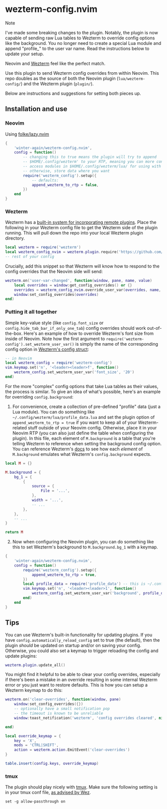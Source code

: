 # wezterm-config.nvim

> [!NOTE]
> I've made some breaking changes to the plugin. Notably, the plugin is now capable of sending raw Lua tables to Wezterm to override config options like the background. You no longer need to create a special Lua module and append "profile_" to the user var name. Read the instructions below to update your setup.

Neovim and [Wezterm](https://github.com/wez/wezterm) feel like the perfect match. 

Use this plugin to send Wezterm config overrides from within Neovim. This repo doubles as the source of both the Neovim plugin (`lua/wezterm-config/`) and the Wezterm plugin (`plugin/`). 

Below are instructions and suggestions for setting both pieces up.

## Installation and use

### Neovim

Using [folke/lazy.nvim](https://github.com/folke/lazy.nvim)

```lua
{
    'winter-again/wezterm-config.nvim',
    config = function()
        -- changing this to true means the plugin will try to append
        -- $HOME/.config/wezterm' to your RTP, meaning you can more conveniently
        -- access modules in $HOME/.config/wezterm/lua/ for using with this plugin
        -- otherwise, store data where you want
        require('wezterm_config').setup({
            -- defaults:
            append_wezterm_to_rtp = false,
        })
    end
}
```

### Wezterm

Wezterm has a [built-in system for incorporating remote plugins](https://github.com/wez/wezterm/commit/e4ae8a844d8feaa43e1de34c5cc8b4f07ce525dd). Place the following in your Wezterm config file to get the Wezterm side of the plugin running. This will pull down the repo into your local Wezterm plugin directory.

```lua
local wezterm = require('wezterm')
local wezterm_config_nvim = wezterm.plugin.require('https://github.com/winter-again/wezterm-config.nvim')
-- rest of your config
```

Crucially, add this snippet so that Wezterm will know how to respond to the config overrides that the Neovim side will send:

```lua
wezterm.on('user-var-changed', function(window, pane, name, value)
    local overrides = window:get_config_overrides() or {}
    overrides = wezterm_config_nvim.override_user_var(overrides, name, value)
    window:set_config_overrides(overrides)
end)
```

### Putting it all together

Simple key-value style (like `config.font_size` or `config.hide_tab_bar_if_only_one_tab`) config overrides should work out-of-the-box. Here's an example of how to override Wezterm's font size from inside of Neovim. Note how the first argument to `require('wezterm-config').set_wezterm_user_var()` is simply the name of the corresponding config option in [Wezterm's config struct](https://wezfurlong.org/wezterm/config/lua/config/index.html):

```lua
-- in Neovim
local wezterm_config = require('wezterm-config')
vim.keymap.set('n', '<leader><leader>f', function()
    wezterm_config.set_wezterm_user_var('font_size', '20')
end)
```

For the more "complex" config options that take Lua tables as their values, the process is similar. To give an idea of what's possible, here's an example for overriding `config.background`:

1. For convenience, create a collection of pre-defined "profile" data (just a Lua module). You can do something like `~/.config/wezterm/lua/profile_data.lua` and set the plugin option of `append_wezterm_to_rtp = true` if you want to keep all of your Wezterm-related stuff outside of your Neovim config. Otherwise, place it in your Neovim RTP (you can also just define the table when configuring the plugin). In this file, each element of `M.background` is a table that you're telling Wezterm to reference when setting the background config option. You can reference Wezterm's [docs](https://wezfurlong.org/wezterm/config/lua/config/background.html) to see how each *element* of `M.background` emulates what Wezterm's `config.background` expects.

```lua
local M = {}

M.background = {
    bg_1 = {
        {
            source = {
                File = '...',
            },
            width = '...',
            -- ...
        },
    },
    -- ...
}

return M
```

2. Now when configuring the Neovim plugin, you can do something like this to set Wezterm's background to `M.background.bg_1` with a keymap.

```lua
{
    'winter-again/wezterm-config.nvim',
    config = function()
        require('wezterm_config').setup({
            append_wezterm_to_rtp = true,
        })
        local profile_data = require('profile_data') -- this is ~/.config/wezterm/lua/profile_data.lua
        vim.keymap.set('n', '<leader><leader>1', function()
            wezterm_config.set_wezterm_user_var('background', profile_data.background.bg_1)
        end)
    end
}
```

## Tips

You can use Wezterm's built-in functionality for updating plugins. If you have `config.automatically_reload_config` set to true (the default), then the plugin *should* be updated on startup and/or on saving your config. Otherwise, you could also set a keymap to trigger reloading the config and update plugins:

```lua
wezterm.plugin.update_all()
```

You might find it helpful to be able to clear your config overrides, especially if there's been a mistake in an override resulting in some internal Wezterm error or you just want to restore defaults. This is how you can setup a Wezterm keymap to do this:

```lua
wezterm.on('clear-overrides', function(window, pane)
    window:set_config_overrides({})
    -- optionally have a small notification pop
    -- the timeout is known to be unreliable
    window:toast_notification('wezterm', 'config overrides cleared', nil, 2000)

end)

local override_keymap = {
    key = 'X',
    mods = 'CTRL|SHIFT',
    action = wezterm.action.EmitEvent('clear-overrides')
}

table.insert(config.keys, override_keymap)
```

### tmux

The plugin should play nicely with [tmux](https://github.com/tmux/tmux). Make sure the following setting is in your tmux conf file, [as advised by Wez](https://wezfurlong.org/wezterm/recipes/passing-data.html#user-vars).

```
set -g allow-passthrough on
```

